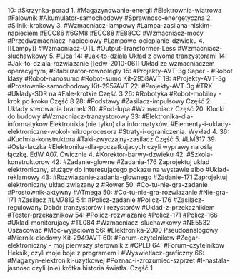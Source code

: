 
10: #Skrzynka-porad 
	1. #Magazynowanie-energii #Elektrownia-wiatrowa #Falownik #Akumulator-samochodowy #Sprawnosc-energetyczna
	2. #Silnik-krokowy
	3. #Wzmacniacz-lampowy #Lampa-zasilana-niskim-napieciem #ECC86 #6GM8 #ECC88 #E88CC #Wzmacniacz-mocy #Przedwzmacniacz-napieciowy #Lampowe-ocieplanie-dzwieku
	4. [[Lampy]] #Wzmacniacz-OTL #Output-Transformer-Less #Wzmacniacz-sluchawkowy
	5. #Lica 
14: #Jak-to-dziala Układ z dwoma tranzystorami
14: #Jak-to-dziala-rozwiazanie [[edw-2010-06]] Układ ze wzmacniaczem operacyjnym, #Stabilizator-rownolegly
15: #Projekty-AVT-3g Saper - #Robot klasy #Robot-nanosumo #Robot-sumo Kit-2958AVT
19: #Projekty-AVT-3g #Prostownik-samochodowy Kit-2957AVT
22: #Projekty-AVT-3g  #TRX #Uklady-SDR na #Fale-krotkie Część 3
26: #Robotyka #Robot-mobilny - krok po kroku Część 8
28: #Podstawy #Zasilacz-impulsowy Część 2. Układy sterowania bramek
30: #Pod-lupa #Wzmacniacz Część 20. Klocki do budowy #Wzmacniacz-tranzystorowy 
33: #Elektronika-dla-informatykow Elektronikia (nie tylko) dla informatyków. #Elementy-i-uklady-elektroniczne-wokol-mikroprocesora #Straty-i-ograniczenia. Wykład 4.
36: #Kuchnia-konstruktora #Taki-zwyczajny-zasilacz Część 5. #LM317 
39: #Osla-laczka #Elektronika-dla-poczatkujacych czyli wyprawy na oślą łączkę. EdW A07. Ćwicznie 4. #Korektor-barwy-dzwieku 
42: #Szkola-konstruktorow 
42: #Zadanie-glowne #Zadania-176 Zaprojektuj układ elektroniczny, służący do interesującego pokazu na wystawie albo #Uklad-reklamowy
43: #Rozwiazanie-zadania-glownego #Zadanie-171 Zaprojektuj elektroniczny układ związany z #Rower 
50: #Co-tu-nie-gra-zadanie #Prostownik-aktywny #ATmega 
50: #Co-tu-nie-gra-rozwiazanie #Nie-gra-171 #Zasilacz #LM7812 
54: #Policz-zadanie #Policz-176 #Zasilacz-regulowany Dobór tranzystorów i rezystorów #Uklad-z-przekaznikiem #Tester-przekaznikow 
54: #Policz-rozwiazanie #Policz-171 #Policz-166 #Uklad-monitorujacy #TL084 #Wzmacniacz-sluchawkowy #NE5532 Oszacowac #Moc-wyjsciowa
56: #Elektronika-2000 Pseudoanalogowy #Miernik-diodowy Kit-2949AVT
60: #Forum-czytelnikow #Zegar-elektroniczny - moj pierwszy sterownik z #CPLD 
64: #Forum-czytelnikow Heksik, czyli moje boje z programem i #Wyswietlacz-graficzny 
66: #Magazyn-elektroniki-uzytkowej #Poznac-i-zrozumiec-szprzet #I-nastala-jasnosc czyli (nie) krótka historia światła. Część 1
	